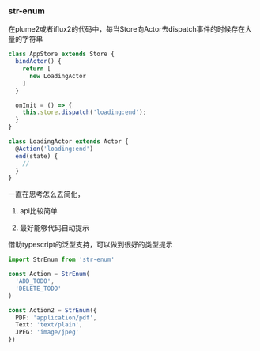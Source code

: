 ### str-enum

在plume2或者iflux2的代码中，每当Store向Actor去dispatch事件的时候存在大量的字符串

```js
class AppStore extends Store {
  bindActor() {
    return [
      new LoadingActor
    ]
  }

  onInit = () => {
    this.store.dispatch('loading:end');
  }
}

class LoadingActor extends Actor {
  @Action('loading:end')
  end(state) {
    //
  }
}
```

一直在思考怎么去简化，

1. api比较简单

2. 最好能够代码自动提示

借助typescript的泛型支持，可以做到很好的类型提示

```ts
import StrEnum from 'str-enum'

const Action = StrEnum(
  'ADD_TODO',
  'DELETE_TODO'
)

const Action2 = StrEnum({
  PDF: 'application/pdf',
  Text: 'text/plain',
  JPEG: 'image/jpeg'
})
```